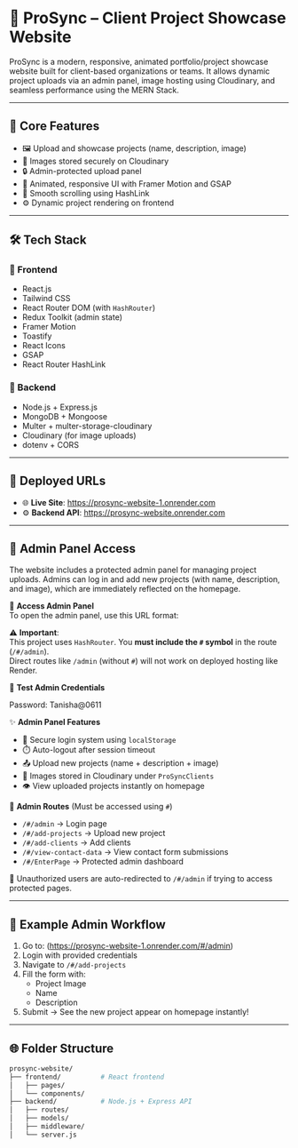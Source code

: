 # 🚀 ProSync – Client Project Showcase Website

ProSync is a modern, responsive, animated portfolio/project showcase website built for client-based organizations or teams. It allows dynamic project uploads via an admin panel, image hosting using Cloudinary, and seamless performance using the MERN Stack.

---

## 🧠 Core Features

- 🖼️ Upload and showcase projects (name, description, image)
- 💾 Images stored securely on Cloudinary
- 🔒 Admin-protected upload panel
- 🎨 Animated, responsive UI with Framer Motion and GSAP
- 🔁 Smooth scrolling using HashLink
- ⚙️ Dynamic project rendering on frontend

---

## 🛠️ Tech Stack

### 🔹 Frontend
- React.js
- Tailwind CSS
- React Router DOM (with `HashRouter`)
- Redux Toolkit (admin state)
- Framer Motion
- Toastify
- React Icons
- GSAP
- React Router HashLink

### 🔹 Backend
- Node.js + Express.js
- MongoDB + Mongoose
- Multer + multer-storage-cloudinary
- Cloudinary (for image uploads)
- dotenv + CORS

---

## 🔗 Deployed URLs

- 🌐 **Live Site**: https://prosync-website-1.onrender.com
- ⚙️ **Backend API**: https://prosync-website.onrender.com

---

## 🔐 Admin Panel Access

The website includes a protected admin panel for managing project uploads. Admins can log in and add new projects (with name, description, and image), which are immediately reflected on the homepage.

📍 **Access Admin Panel**  
To open the admin panel, use this URL format:




⚠️ **Important**:  
This project uses `HashRouter`. You **must include the `#` symbol** in the route (`/#/admin`).  
Direct routes like `/admin` (without `#`) will not work on deployed hosting like Render.

🧪 **Test Admin Credentials**

Password: Tanisha@0611


✨ **Admin Panel Features**

- 🔐 Secure login system using `localStorage`
- ⏱️ Auto-logout after session timeout
- 📤 Upload new projects (name + description + image)
- 📂 Images stored in Cloudinary under `ProSyncClients`
- 👁️ View uploaded projects instantly on homepage

🧭 **Admin Routes** (Must be accessed using `#`)
- `/#/admin` → Login page
- `/#/add-projects` → Upload new project
- `/#/add-clients` → Add clients
- `/#/view-contact-data` → View contact form submissions
- `/#/EnterPage` → Protected admin dashboard

🚫 Unauthorized users are auto-redirected to `/#/admin` if trying to access protected pages.

---

## 📸 Example Admin Workflow

1. Go to: (https://prosync-website-1.onrender.com/#/admin)
2. Login with provided credentials
3. Navigate to `/#/add-projects`
4. Fill the form with:
   - Project Image
   - Name
   - Description
5. Submit → See the new project appear on homepage instantly!

---

## 🌐 Folder Structure

```bash
prosync-website/
├── frontend/          # React frontend
│   ├── pages/
│   └── components/
├── backend/           # Node.js + Express API
│   ├── routes/
│   ├── models/
│   ├── middleware/
│   └── server.js
